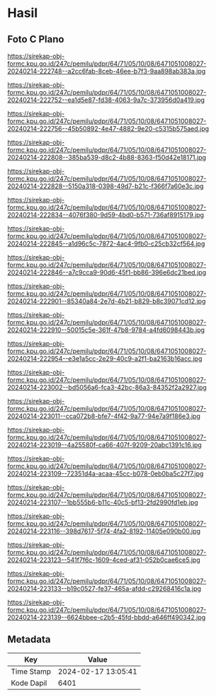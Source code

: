 # Hasil

## Foto C Plano

https://sirekap-obj-formc.kpu.go.id/247c/pemilu/pdpr/64/71/05/10/08/6471051008027-20240214-222748--a2cc6fab-8ceb-46ee-b7f3-9aa898ab383a.jpg

https://sirekap-obj-formc.kpu.go.id/247c/pemilu/pdpr/64/71/05/10/08/6471051008027-20240214-222752--ea1d5e87-fd38-4063-9a7c-373956d0a419.jpg

https://sirekap-obj-formc.kpu.go.id/247c/pemilu/pdpr/64/71/05/10/08/6471051008027-20240214-222756--45b50892-4e47-4882-9e20-c5315b575aed.jpg

https://sirekap-obj-formc.kpu.go.id/247c/pemilu/pdpr/64/71/05/10/08/6471051008027-20240214-222808--385ba539-d8c2-4b88-8363-f50d42e18171.jpg

https://sirekap-obj-formc.kpu.go.id/247c/pemilu/pdpr/64/71/05/10/08/6471051008027-20240214-222828--5150a318-0398-49d7-b21c-f366f7a60e3c.jpg

https://sirekap-obj-formc.kpu.go.id/247c/pemilu/pdpr/64/71/05/10/08/6471051008027-20240214-222834--4076f380-9d59-4bd0-b571-736af8915179.jpg

https://sirekap-obj-formc.kpu.go.id/247c/pemilu/pdpr/64/71/05/10/08/6471051008027-20240214-222845--a1d96c5c-7872-4ac4-9fb0-c25cb32cf564.jpg

https://sirekap-obj-formc.kpu.go.id/247c/pemilu/pdpr/64/71/05/10/08/6471051008027-20240214-222846--a7c9cca9-90d6-45f1-bb86-396e6dc21bed.jpg

https://sirekap-obj-formc.kpu.go.id/247c/pemilu/pdpr/64/71/05/10/08/6471051008027-20240214-222901--85340a84-2e7d-4b21-b829-b8c39071cd12.jpg

https://sirekap-obj-formc.kpu.go.id/247c/pemilu/pdpr/64/71/05/10/08/6471051008027-20240214-222910--50015c5e-361f-47b8-9784-a4fd6098443b.jpg

https://sirekap-obj-formc.kpu.go.id/247c/pemilu/pdpr/64/71/05/10/08/6471051008027-20240214-222954--e3e1a5cc-2e29-40c9-a2f1-ba2163b16acc.jpg

https://sirekap-obj-formc.kpu.go.id/247c/pemilu/pdpr/64/71/05/10/08/6471051008027-20240214-223002--bd5056a6-fca3-42bc-86a3-84352f2a2927.jpg

https://sirekap-obj-formc.kpu.go.id/247c/pemilu/pdpr/64/71/05/10/08/6471051008027-20240214-223011--cca072b8-bfe7-4f42-9a77-94e7a9f186e3.jpg

https://sirekap-obj-formc.kpu.go.id/247c/pemilu/pdpr/64/71/05/10/08/6471051008027-20240214-223019--4a25580f-ca66-407f-9209-20abc1391c16.jpg

https://sirekap-obj-formc.kpu.go.id/247c/pemilu/pdpr/64/71/05/10/08/6471051008027-20240214-223109--72351d4a-acaa-45cc-b078-0eb0ba5c27f7.jpg

https://sirekap-obj-formc.kpu.go.id/247c/pemilu/pdpr/64/71/05/10/08/6471051008027-20240214-223107--1bb555b6-b11c-40c5-bf13-2fd2990fd1eb.jpg

https://sirekap-obj-formc.kpu.go.id/247c/pemilu/pdpr/64/71/05/10/08/6471051008027-20240214-223116--398d7617-5f74-4fa2-8192-11405e090b00.jpg

https://sirekap-obj-formc.kpu.go.id/247c/pemilu/pdpr/64/71/05/10/08/6471051008027-20240214-223123--541f7f6c-1609-4ced-af31-052b0cae6ce5.jpg

https://sirekap-obj-formc.kpu.go.id/247c/pemilu/pdpr/64/71/05/10/08/6471051008027-20240214-223133--b19c0527-fe37-465a-afdd-c29268416c1a.jpg

https://sirekap-obj-formc.kpu.go.id/247c/pemilu/pdpr/64/71/05/10/08/6471051008027-20240214-223139--6624bbee-c2b5-45fd-bbdd-a646ff490342.jpg


## Metadata

| Key        | Value               |
| ---------- | ------------------- |
| Time Stamp | 2024-02-17 13:05:41 |
| Kode Dapil | 6401                |



